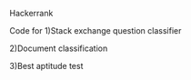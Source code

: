 Hackerrank

Code for 
1)Stack exchange question classifier

2)Document classification

3)Best aptitude test
